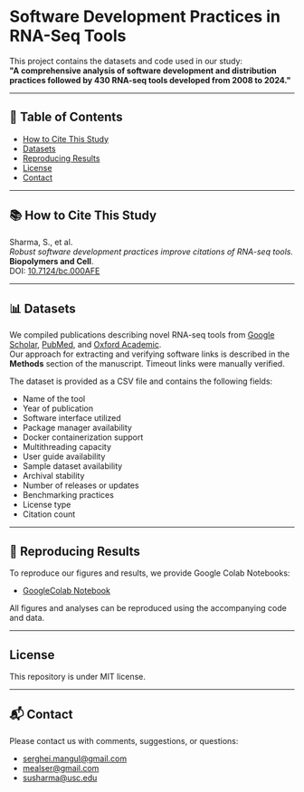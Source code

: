 # Software Development Practices in RNA-Seq Tools

This project contains the datasets and code used in our study:  
**"A comprehensive analysis of software development and distribution practices followed by 430 RNA-seq tools developed from 2008 to 2024."**

---

## 📑 Table of Contents
- [How to Cite This Study](#-how-to-cite-this-study)
- [Datasets](#-datasets)
- [Reproducing Results](#-reproducing-results)
- [License](#license)
- [Contact](#-contact)

---

## 📚 How to Cite This Study

Sharma, S., et al.  
*Robust software development practices improve citations of RNA-seq tools.*  
**Biopolymers and Cell**.  
DOI: [10.7124/bc.000AFE](http://dx.doi.org/10.7124/bc.000AFE)

---

## 📊 Datasets

We compiled publications describing novel RNA-seq tools from [Google Scholar](https://scholar.google.com), [PubMed](https://pubmed.ncbi.nlm.nih.gov), and [Oxford Academic](https://academic.oup.com).  
Our approach for extracting and verifying software links is described in the **Methods** section of the manuscript. Timeout links were manually verified.

The dataset is provided as a CSV file and contains the following fields:
- Name of the tool  
- Year of publication  
- Software interface utilized  
- Package manager availability  
- Docker containerization support  
- Multithreading capacity  
- User guide availability  
- Sample dataset availability  
- Archival stability  
- Number of releases or updates  
- Benchmarking practices  
- License type  
- Citation count  

---

## 🧪 Reproducing Results

To reproduce our figures and results, we provide Google Colab Notebooks:

- [GoogleColab Notebook](https://github.com/Mangul-Lab-USC/RNA-seq/blob/master/notebook/RNA_Seq_Project.ipynb)

All figures and analyses can be reproduced using the accompanying code and data.

---

## License
This repository is under MIT license. 

---

## 📬 Contact

Please contact us with comments, suggestions, or questions:

- serghei.mangul@gmail.com    
- mealser@gmail.com  
- susharma@usc.edu
